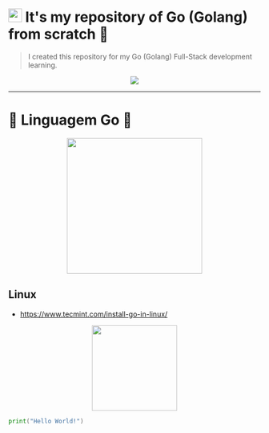 # <a href="#"><img src="https://cdn.worldvectorlogo.com/logos/go-logo-1.svg" height="27"></a> It's my repository of Go (Golang) from scratch 🐹

<blockquote>I created this repository for my Go (Golang) Full-Stack development learning.</blockquote>

<div align="center"><a href="https://github.com/IsaacAlves7/go-programming"><img src="https://technology.riotgames.com/sites/default/files/articles/116/golangheader.png"></a></div>
<hr>

# 🐹 Linguagem Go 🐹
<div align="center"><img src="https://cdn.worldvectorlogo.com/logos/go-logo-1.svg" height="270"></div>

## Linux
- https://www.tecmint.com/install-go-in-linux/

<div align="center"><img src="https://media1.tenor.com/images/9e11dae37a9fc8a76d52359c2af0dc9e/tenor.gif?itemid=5467323" height="170"></div>

```go
print("Hello World!")
```
